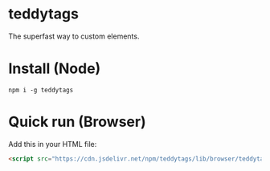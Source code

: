 # teddytags
The superfast way to custom elements.
# Install (Node)
```npm i -g teddytags```
# Quick run (Browser)
Add this in your HTML file:
```html
<script src="https://cdn.jsdelivr.net/npm/teddytags/lib/browser/teddytags.js"></script>
```

